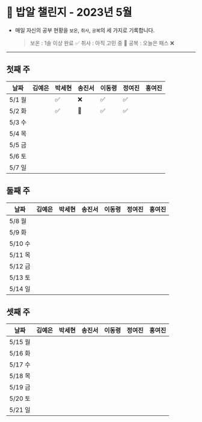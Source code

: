 # 🍚 밥알 챌린지 - 2023년 5월
- 매일 자신의 공부 현황을 `보온`, `취사`, `공복`의 세 가지로 기록합니다.
    
    > 보온 : 1솔 이상 완료 ✅
    취사 : 아직 고민 중 🤔
    공복 : 오늘은 패스 ❌
---

## 첫째 주

**날짜**|김예은|박세현|송진서|이동령|정여진|홍여진
---|---|---|---|---|---|---
5/1 월| |✅|❌ |✅|✅| |
5/2 화| |✅|🤔 |✅|✅| |
5/3 수| | | | | | |
5/4 목| | | | | | |
5/5 금| | | | | | |
5/6 토| | | | | | |
5/7 일| | | | | | |


## 둘째 주

**날짜**|김예은|박세현|송진서|이동령|정여진|홍여진
---|---|---|---|---|---|---
5/8 월| | | | | | |
5/9 화| | | | | | |
5/10 수| | | | | | |
5/11 목| | | | | | |
5/12 금| | | | | | |
5/13 토| | | | | | |
5/14 일| | | | | | |


## 셋째 주

**날짜**|김예은|박세현|송진서|이동령|정여진|홍여진
---|---|---|---|---|---|---
5/15 월| | | | | | |
5/16 화| | | | | | |
5/17 수| | | | | | |
5/18 목| | | | | | |
5/19 금| | | | | | |
5/20 토| | | | | | |
5/21 일| | | | | | |


